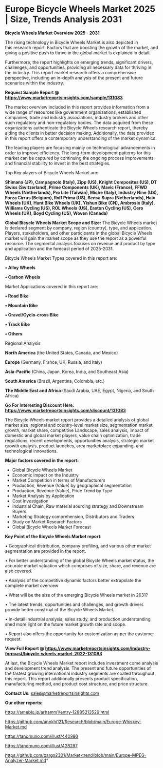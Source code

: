  # Europe Bicycle Wheels Market 2025 | Size, Trends Analysis 2031

<Strong> Bicycle Wheels Market Overview 2025 - 2031</strong>

The rising technology in Bicycle Wheels Market is also depicted in this research report. Factors that are boosting the growth of the market, and giving a positive push to thrive in the global market is explained in detail.

Furthermore, the report highlights on emerging trends, significant drivers, challenges, and opportunities, providing all necessary data for thriving in the industry. This report market research offers a comprehensive perspective, including an in-depth analysis of the present and future scenarios within the industry.

<strong>Request Sample Report @ <a href=https://www.marketreportsinsights.com/sample/131083>https://www.marketreportsinsights.com/sample/131083</a></strong>

The market overview included in this report provides information from a wide range of resources like government organizations, established companies, trade and industry associations, industry brokers and other such regulatory and non-regulatory bodies. The data acquired from these organizations authenticate the Bicycle Wheels research report, thereby aiding the clients in better decision making. Additionally, the data provided in this report offers a contemporary understanding of the market dynamics.

The leading players are focusing mainly on technological advancements in order to improve efficiency. The long-term development patterns for this market can be captured by continuing the ongoing process improvements and financial stability to invest in the best strategies.

Top Key players of Bicycle Wheels Market are:

<strong>Shimano (JP), Campagnolo (Italy), Zipp (US), Knight Composites (US), DT Swiss (Switzerland), Prime Components (UK), Mavic (France), FFWD Wheels (Netherlands), Pro Lite (Taiwan), Miche (Italy), Industry Nine (US), Forza Cirrus (Belgium), Rolf Prima (US), Sensa Supra (Netherlands), Halo Wheels (UK), Hunt Bike Wheels (UK), Yishun Bike (CN), Ambrosio (Italy), Williams Cycling (US), ROL Wheels (US), Easton Cycling (US), Cero Wheels (UK), Boyd Cycling (US), Woven (Canada)</strong>

<strong><b>Global Bicycle Wheels Market Scope and Size:</b></strong>
The Bicycle Wheels market is declared segment by company, region (country), type, and application. Players, stakeholders, and other participants in the global Bicycle Wheels market will gain the market scope as they use the report as a powerful resource. The segmental analysis focuses on revenue and product by type and application and the forecast period of 2025-2031.

Bicycle Wheels Market Types covered in this report are:

<strong>• Alloy Wheels

• Carbon Wheels</strong>

Market Applications covered in this report are:

<strong>• Road Bike

• Mountain Bike

• Gravel/Cyclo-cross Bike

• Track Bike

• Others</strong> 

Regional Analysis

<strong>North America</strong> (the United States, Canada, and Mexico)

<strong>Europe</strong> (Germany, France, UK, Russia, and Italy)

<strong>Asia-Pacific</strong> (China, Japan, Korea, India, and Southeast Asia)

<strong>South America</strong> (Brazil, Argentina, Colombia, etc.)

<strong>The Middle East and Africa</strong> (Saudi Arabia, UAE, Egypt, Nigeria, and South Africa)

<strong>Go For Interesting Discount Here: <a href=https://www.marketreportsinsights.com/discount/131083>https://www.marketreportsinsights.com/discount/131083</a></strong>

The Bicycle Wheels market report provides a detailed analysis of global market size, regional and country-level market size, segmentation market growth, market share, competitive Landscape, sales analysis, impact of domestic and global market players, value chain optimization, trade regulations, recent developments, opportunities analysis, strategic market growth analysis, product launches, area marketplace expanding, and technological innovations.

<strong><b>Major factors covered in the report:</b></strong>
<ul>
  <li>Global Bicycle Wheels Market </li>
  <li>Economic Impact on the Industry</li>
  <li>Market Competition in terms of Manufacturers</li>
  <li>Production, Revenue (Value) by geographical segmentation</li>
  <li>Production, Revenue (Value), Price Trend by Type</li>
  <li>Market Analysis by Application</li>
  <li>Cost Investigation</li>
  <li>Industrial Chain, Raw material sourcing strategy and Downstream Buyers</li>
  <li>Marketing Strategy comprehension, Distributors and Traders</li>
  <li>Study on Market Research Factors</li>
  <li>Global Bicycle Wheels Market Forecast</li>
</ul>

<strong><b>Key Point of the Bicycle Wheels Market report:</b></strong>

• Geographical distribution, company profiling, and various other market segmentation are provided in the report.

• For better understanding of the global Bicycle Wheels market status, the accurate market valuation which comprises of size, share, and revenue are also covered.

• Analysis of the competitive dynamic factors better extrapolate the complete market overview

• What will be the size of the emerging Bicycle Wheels market in 2031?

• The latest trends, opportunities and challenges, and growth drivers provide better construal of the Bicycle Wheels Market.

• In-detail industrial analysis, sales study, and production understanding shed more light on the future market growth rate and scope.

• Report also offers the opportunity for customization as per the customer request.

<strong><b>View Full Report @ <a href=https://www.marketreportsinsights.com/industry-forecast/bicycle-wheels-market-2022-131083>https://www.marketreportsinsights.com/industry-forecast/bicycle-wheels-market-2022-131083</a></b></strong>


At last, the Bicycle Wheels Market report includes investment come analysis and development trend analysis. The present and future opportunities of the fastest growing international industry segments are coated throughout this report. This report additionally presents product specification, manufacturing method, and product cost structure, and price structure.

<strong>Contact Us:</strong>
sales@marketreportsinsights.com

<strong>Our other reports:</strong>

<a href=https://ameblo.jp/arhamm1/entry-12885313529.html>https://ameblo.jp/arhamm1/entry-12885313529.html</a>

<a href=https://github.com/anokhi121/Research/blob/main/Europe-Whiskey-Market.md>https://github.com/anokhi121/Research/blob/main/Europe-Whiskey-Market.md</a>

<a href=https://tanomuno.com/illust/440980>https://tanomuno.com/illust/440980</a>

<a href=https://tanomuno.com/illust/438287>https://tanomuno.com/illust/438287</a>

<a href=https://github.com/cargo2301/Market-trend/blob/main/Europe-MPEG-Analyzer-Market.md>https://github.com/cargo2301/Market-trend/blob/main/Europe-MPEG-Analyzer-Market.md</a>"
